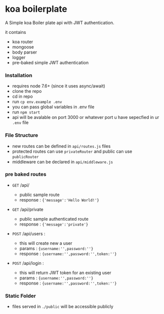 # koa boilerplate

A Simple koa Boiler plate api with JWT authentication.

it contains

- koa router
- mongoose
- body parser
- logger
- pre-baked simple JWT authentication

### Installation

- requires node 7.6+ (since it uses async/await)
- clone the repo
- cd in repo
- run `cp env.example .env`
- you can pass global variables in .env file
- run `npm start`
- api will be avalable on port 3000 or whatever port u have sepecfied in ur `.env` file

### File Structure

- new routes can be defined in `api/routes.js` files
- protected routes can use `privateRouter` and public can use `publicRouter`
- middleware can be declared in `api/middleware.js`

### pre baked routes

- `GET` /api/

  - public sample route
  - response : `{'message':'Hello World!'}`

- `GET` /api/private

  - public sample authenticated route
  - response : `{'message':'private'}`

- `POST` /api/users :
  - this will create new a user
  - params : `{username:'',password:''}`
  - response : `{username:'',password:'',token:''}`
- `POST` /api/login :
  - this will return JWT token for an existing user
  - params : `{username:'',password:''}`
  - response : `{username:'',password:'',token:''}`

### Static Folder

- files served in `./public` will be accessible publicly
